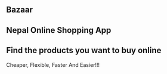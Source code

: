 Bazaar
----------------------------------
Nepal Online Shopping App
----------------------------------
Find the products you want to buy online 
------------------------------------
Cheaper, Flexible, Faster And Easier!!!